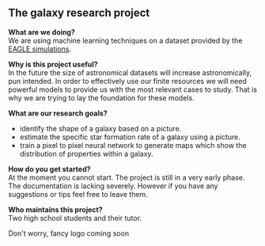 <h2>The galaxy research project</h2>

<b>What are we doing?</b><br/>
We are using machine learning techniques on a dataset provided by the <a href = "http://icc.dur.ac.uk/Eagle/">EAGLE simulations</a>.

<b> Why is this project useful?</b><br/>
In the future the size of astronomical datasets will increase astronomically, pun intended. In order to effectively use our finite resources we will need powerful models to provide us with the most relevant cases to study. That is why we are trying to lay the foundation for these models. 

<b>What are our research goals?</b>
- identify the shape of a galaxy based on a picture.
- estimate the specific star formation rate of a galaxy using a picture.
- train a pixel to pixel neural network to generate maps which show the distribution of properties within a galaxy.

<b>How do you get started? </b><br/>
At the moment you cannot start. The project is still in a very early phase. The documentation is lacking severely. However
if you have any suggestions or tips feel free to leave them. 

<b>Who maintains this project?</b><br/>
Two high school students and their tutor.  

Don't worry, fancy logo coming soon 
